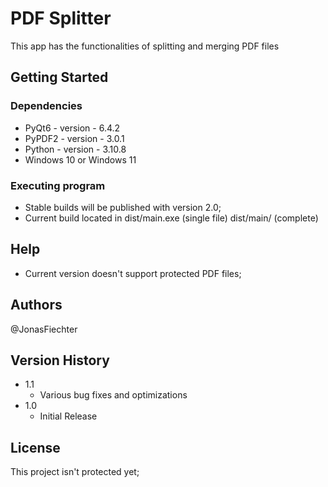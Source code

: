 # PDF Splitter
This app has the functionalities of splitting and merging PDF files

## Getting Started

### Dependencies

* PyQt6 - version - 6.4.2
* PyPDF2 - version - 3.0.1
* Python - version - 3.10.8
* Windows 10 or Windows 11

### Executing program

* Stable builds will be published with version 2.0;
* Current build located in dist/main.exe (single file) dist/main/ (complete)

## Help

* Current version doesn't support protected PDF files;

## Authors

@JonasFiechter

## Version History

* 1.1
    * Various bug fixes and optimizations
* 1.0
    * Initial Release

## License

This project isn't protected yet;
